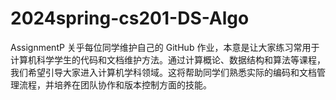 # 2024spring-cs201-DS-Algo

AssignmentP
关乎每位同学维护自己的 GitHub 作业，本意是让大家练习常用于计算机科学学生的代码和文档维护方法。通过计算概论、数据结构和算法等课程，我们希望引导大家进入计算机学科领域。这将帮助同学们熟悉实际的编码和文档管理流程，并培养在团队协作和版本控制方面的技能。
